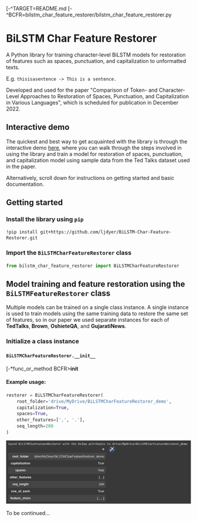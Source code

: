 [-^TARGET=README.md
[-^BCFR=bilstm_char_feature_restorer/bilstm_char_feature_restorer.py
# BiLSTM Char Feature Restorer

A Python library for training character-level BiLSTM models for restoration of features such as spaces, punctuation, and capitalization to unformatted texts.

E.g.
`thisisasentence -> This is a sentence.`

Developed and used for the paper "Comparison of Token- and Character-Level Approaches to Restoration of Spaces, Punctuation, and Capitalization in Various Languages", which is scheduled for publication in December 2022.

## Interactive demo

The quickest and best way to get acquainted with the library is through the interactive demo [here](https://colab.research.google.com/drive/1aS6_-5rX4TOaa-qHIBCSW07-xS7nihk4?usp=sharing), where you can walk through the steps involved in using the library and train a model for restoration of spaces, punctuation, and capitalization model using sample data from the Ted Talks dataset used in the paper.

Alternatively, scroll down for instructions on getting started and basic documentation.

## Getting started

### Install the library using `pip`

```
!pip install git+https://github.com/ljdyer/BiLSTM-Char-Feature-Restorer.git
```

### Import the `BiLSTMCharFeatureRestorer` class

```python
from bilstm_char_feature_restorer import BiLSTMCharFeatureRestorer
```

## Model training and feature restoration using the `BiLSTMFeatureRestorer` class

Multiple models can be trained on a single class instance. A single instance is used to train models using the same training data to restore the same set of features, so in our paper we used separate instances for each of **TedTalks**, **Brown**, **OshieteQA**, and **GujaratiNews**.

### Initialize a class instance

#### `BiLSTMCharFeatureRestorer.__init__`

[-*func_or_method BCFR>__init__

#### Example usage:

```python
restorer = BiLSTMCharFeatureRestorer(
    root_folder='drive/MyDrive/BiLSTMCharFeatureRestorer_demo',
    capitalization=True,
    spaces=True,
    other_features=[',', '.'],
    seq_length=200
)
```

<img src="readme-img/01-init.PNG"></img>

To be continued...